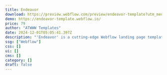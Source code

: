 ```yaml
---
title: Endeavor
download: https://preview.webflow.com/preview/endeavor-template?utm_medium=preview_link&utm_source=designer&utm_content=endeavor-template&preview=8ec20ee50bd8b131831d5d6188f7283b&workflow=preview
demo: https://endeavor-template.webflow.io/
price: 79
author: "ATWWW Templates"
date: 2024-12-01T05:05:41.397Z
description: "'Endeavor' is a cutting-edge Webflow landing page template designed specifically for digital and web agencies."
ssg: ["Webflow"]
css: []
ui: []
cms: []
category: []
draft: false
---
```

